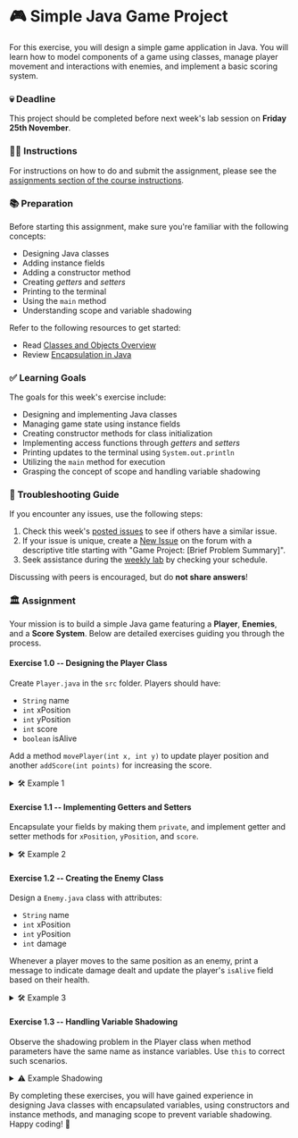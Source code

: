 # 🎮 Simple Java Game Project

For this exercise, you will design a simple game application in Java. You will learn how to model components of a game using classes, manage player movement and interactions with enemies, and implement a basic scoring system.

### 💀 Deadline

This project should be completed before next week's lab session on **Friday 25th November**.

### 👩‍🏫 Instructions

For instructions on how to do and submit the assignment, please see the [assignments section of the course instructions](https://gits-15.sys.kth.se/inda-22/course-instructions#assignments).

### 📚 Preparation

Before starting this assignment, make sure you're familiar with the following concepts:

- Designing Java classes
- Adding instance fields
- Adding a constructor method
- Creating *getters* and *setters*
- Printing to the terminal
- Using the `main` method
- Understanding scope and variable shadowing

Refer to the following resources to get started:

- Read [Classes and Objects Overview](https://docs.oracle.com/javase/tutorial/java/javaOO/index.html)
- Review [Encapsulation in Java](https://docs.oracle.com/javase/tutorial/java/javaOO/encapsulation.html)

### ✅ Learning Goals

The goals for this week's exercise include:

- Designing and implementing Java classes
- Managing game state using instance fields
- Creating constructor methods for class initialization
- Implementing access functions through *getters* and *setters*
- Printing updates to the terminal using `System.out.println`
- Utilizing the `main` method for execution
- Grasping the concept of scope and handling variable shadowing

### 🚨 Troubleshooting Guide

If you encounter any issues, use the following steps:

1. Check this week's [posted issues](https://gits-15.sys.kth.se/inda-22/help/issues) to see if others have a similar issue.
2. If your issue is unique, create a [New Issue](https://gits-15.sys.kth.se/inda-22/help/issues/new) on the forum with a descriptive title starting with "Game Project: [Brief Problem Summary]".
3. Seek assistance during the [weekly lab](https://queue.csc.kth.se/Queue/INDA) by checking your schedule.

Discussing with peers is encouraged, but do **not share answers**!

### 🏛 Assignment

Your mission is to build a simple Java game featuring a **Player**, **Enemies**, and a **Score System**. Below are detailed exercises guiding you through the process.

#### Exercise 1.0 -- Designing the Player Class

Create `Player.java` in the `src` folder. Players should have:

- `String` name
- `int` xPosition
- `int` yPosition
- `int` score
- `boolean` isAlive

Add a method `movePlayer(int x, int y)` to update player position and another `addScore(int points)` for increasing the score.

<details>
  <summary>🛠 Example 1</summary>

  ```java
  class Player {
    
    private String name;
    private int xPosition;
    private int yPosition;
    private int score;
    private boolean isAlive;

    public Player(String name) {
      this.name = name;
      this.xPosition = 0;
      this.yPosition = 0;
      this.score = 0;
      this.isAlive = true;
    }

    public void movePlayer(int x, int y) {
      this.xPosition += x;
      this.yPosition += y;
      System.out.println(name + " moved to position: (" + xPosition + ", " + yPosition + ")");
    }

    public void addScore(int points) {
      this.score += points;
      System.out.println(name + " scored! Total score: " + score);
    }
    
    public static void main(String[] args) {
      Player player1 = new Player("Hero");
      player1.movePlayer(1, 1);
      player1.addScore(10);
    }
  }
  ```

</details>

#### Exercise 1.1 -- Implementing Getters and Setters

Encapsulate your fields by making them `private`, and implement getter and setter methods for `xPosition`, `yPosition`, and `score`.

<details>
  <summary>🛠 Example 2</summary>

  ```java
  // Add getters and setters for the fields here

  public int getXPosition() {
    return xPosition;
  }

  public void setXPosition(int xPosition) {
    this.xPosition = xPosition;
  }

  public int getYPosition() {
    return yPosition;
  }

  public void setYPosition(int yPosition) {
    this.yPosition = yPosition;
  }

  public int getScore() {
    return score;
  }

  public void setScore(int score) {
    this.score = score;
  }
  ```

</details>

#### Exercise 1.2 -- Creating the Enemy Class

Design a `Enemy.java` class with attributes:

- `String` name
- `int` xPosition
- `int` yPosition
- `int` damage

Whenever a player moves to the same position as an enemy, print a message to indicate damage dealt and update the player's `isAlive` field based on their health.

<details>
  <summary>🛠 Example 3</summary>

  ```java
  class Enemy {

    private String name;
    private int xPosition;
    private int yPosition;
    private int damage;

    public Enemy(String name, int x, int y, int damage) {
      this.name = name;
      this.xPosition = x;
      this.yPosition = y;
      this.damage = damage;
    }

    public void attack(Player player) {
      if (player.getXPosition() == xPosition && player.getYPosition() == yPosition) {
        System.out.println(name + " attacks " + player.getName() + " dealing " + damage + " damage!");
        player.setAlive(false); // Assume player is dead for simplification
      }
    }
  }
  ```

</details>

#### Exercise 1.3 -- Handling Variable Shadowing

Observe the shadowing problem in the Player class when method parameters have the same name as instance variables. Use `this` to correct such scenarios.

<details>
  <summary>⚠️ Example Shadowing</summary>

  ```java
  // Here's a code snippet illustrating a shadowing problem
  public Player(String name) {
    name = name; // This won't work as expected
  }

  // Correct it using 'this'
  public Player(String name) {
    this.name = name; // Correct use of 'this'
  }
  ```

</details>

By completing these exercises, you will have gained experience in designing Java classes with encapsulated variables, using constructors and instance methods, and managing scope to prevent variable shadowing. Happy coding! 🎉